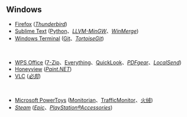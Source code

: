 ## Windows

* [Firefox](https://www.firefox.com) ([_Thunderbird_](https://www.thunderbird.net))
* [Sublime Text](https://www.sublimetext.com) ([Python](https://www.python.org)、[_LLVM-MinGW_](https://www.mingw-w64.org/downloads/#llvm-mingw)、[_WinMerge_](https://winmerge.org))
* [Windows Terminal](https://github.com/microsoft/terminal) ([Git](https://git-scm.com)、[_TortoiseGit_](https://tortoisegit.org))

<br>

* [WPS Office](https://www.wps.cn) ([7-Zip](https://www.7-zip.org)、[Everything](https://www.voidtools.com)、[QuickLook](https://github.com/QL-Win/QuickLook)、[_PDFgear_](https://www.pdfgear.com/zh/)、[_LocalSend_](https://web.localsend.org))
* [Honeyview](https://www.bandisoft.com/honeyview/) ([_Paint.NET_](https://www.getpaint.net))
* [VLC](https://www.videolan.org) ([_必剪_](https://bcut.bilibili.cn))

<br>

* [Microsoft PowerToys](https://github.com/microsoft/PowerToys) ([Monitorian](https://github.com/emoacht/Monitorian)、[TrafficMonitor](https://github.com/zhongyang219/TrafficMonitor)、[火绒](https://www.huorong.cn))
* [_Steam_](https://store.steampowered.com) ([_Epic_](https://store.epicgames.com)、[_PlayStation®Accessories_](https://controller.dl.playstation.net/controller/lang/cs/2100004.html))

